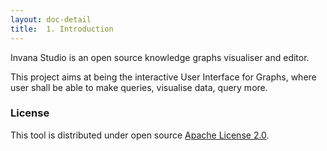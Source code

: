 ```yaml
---
layout: doc-detail
title:  1. Introduction
---
```


Invana Studio is an open source knowledge graphs visualiser and editor.


This project aims at being the interactive User Interface for Graphs, where 
user shall be able to make queries, visualise data, query more.

 
  
[comment]: <> (> **Hint:** If you dont have any database preference to start with, )

[comment]: <> (> you can use any latest version of [JanusGraph]&#40;https://janusgraph.org&#41;{:target="_blank"})

[comment]: <> (> that is distributed with )

[comment]: <> (> Apache Tinkerpop 3.4.x. You can follow instructions to install JanusGraph from)

[comment]: <> (> [here]&#40;https://docs.janusgraph.org/getting-started/installation/&#41;{:target="_blank"}.)
 
### License

This tool is distributed under open source 
[Apache License 2.0](https://github.com/invana/invana-studio/blob/master/LICENSE). 




